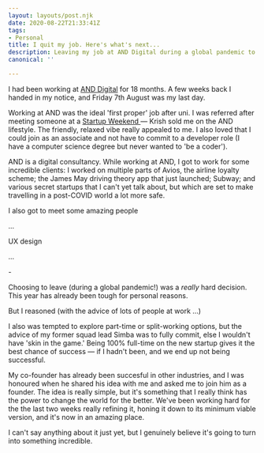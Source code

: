 ```yaml
---
layout: layouts/post.njk
date: 2020-08-22T21:33:41Z
tags:
- Personal
title: I quit my job. Here's what's next...
description: Leaving my job at AND Digital during a global pandemic to start a startup.
canonical: ''

---
```

I had been working at [AND Digital](https://and.digital/) for 18 months. A few weeks back I handed in my notice, and Friday 7th August was my last day.

Working at AND was the ideal 'first proper' job after uni. I was referred after meeting someone at a [Startup Weekend ](https://startupweekend.org/)— Krish sold me on the AND lifestyle. The friendly, relaxed vibe really appealed to me. I also loved that I could join as an associate and not have to commit to a developer role (I have a computer science degree but never wanted to 'be a coder').

AND is a digital consultancy. While working at AND, I got to work for some incredible clients: I worked on multiple parts of Avios, the airline loyalty scheme; the James May driving theory app that just launched; Subway; and various secret startups that I can't yet talk about, but which are set to make travelling in a post-COVID world a lot more safe.

I also got to meet some amazing people

...

UX design

...

\-

Choosing to leave (during a global pandemic!) was a _really_ hard decision. This year has already been tough for personal reasons. 

But I reasoned (with the advice of lots of people at work ...)

I also was tempted to explore part-time or split-working options, but the advice of my former squad lead Simba was to fully commit, else I wouldn't have 'skin in the game.' Being 100% full-time on the new startup gives it the best chance of success — if I hadn't been, and we end up not being successful.

My co-founder has already been succesful in other industries, and I was honoured when he shared his idea with me and asked me to join him as a founder. The idea is really simple, but it's something that I really think has the power to change the world for the better. We've been working hard for the the last two weeks really refining it, honing it down to its minimum viable version, and it's now in an amazing place.

I can't say anything about it just yet, but I genuinely believe it's going to turn into something incredible.